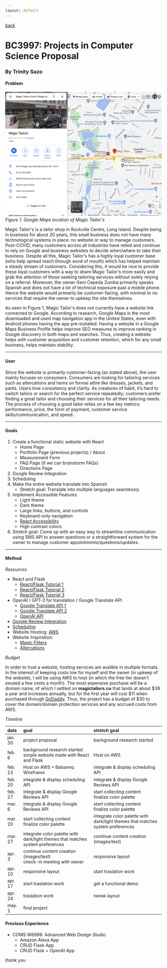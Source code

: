 ```yaml
---
layout: default
---
```


[back](../index.html)

# BC3997: Projects in Computer Science Proposal

### By Trinity Sazo

#### Problem

![Google Maps location of Magic Tailor's](../assets/img/gmaps.png)
_Figure 1. Google Maps location of Magic Tailor's_

Magic Tailor's is a tailor shop in Rockville Centre, Long Island. Despite being in business for about 20 years, this small business does not have many technological systems in place: no website or way to manage customers. Post-COVID, many customers across all industries have relied and continue to rely on Google and business websites to decide when/where to take their business. Despite all this, Magic Tailor's has a highly loyal customer base (who help spread reach through word of mouth) which has helped maintain a steady stream of customers. Considering this, it would be nice to provide these loyal customers with a way to share Magic Tailor's more easily and grab the attention of those seeking tailoring services without solely relying on a referral. Moreover, the owner Geni Cepeda Zumba primarily speaks Spanish and does not have a lot of technical exposure past a mobile phone. Hence the website would primarily be customer-facing, with minimal to no services that require the owner to upkeep the site themselves.

As seen in Figure 1, Magic Tailor's does not currently have a website link connected to Google. According to research, Google Maps is the most downloaded and used map navigation app in the United States, even with Android phones having the app pre-installed. Having a website in a Google Maps Business Profile helps improve SEO measures to improve ranking in Google discovery in both maps and searches. Thus, creating a website helps with customer acquisition and customer retention, which for any small business, helps maintain stability.

---

#### User

Since the website is primarily customer-facing (as stated above), the user mainly focuses on consumers. Consumers are looking for tailoring services such as altercations and hems on formal attire like dresses, jackets, and pants. Users love consistency and clarity. As creatures of habit, it’s hard to switch tailors or search for the perfect service repeatedly; customers prefer finding a great tailor and choosing their services for all their tailoring needs. The process of choosing a good tailor relies on a few key metrics: performance, price, the form of payment, customer service skills/communication, and speed.

---

#### Goals

1. Create a functional static website with React
   - Home Page
   - Portfolio Page (previous projects) / About
   - Measurement Form
   - FAQ Page (if we can brainstorm FAQs)
   - Directions Page
2. Google Review Integration
3. Scheduling
4. Make the entire website translate into Spanish
   - Stretch goal: Translate into multiple languages seamlessly.
5. Implement Accessible Features
   - Light theme
   - Dark theme
   - Large links, buttons, and controls
   - Keyboard-only navigation
   - [React Accessibility](https://reactjs.org/docs/accessibility.html)
   - High contrast colors
6. Stretch goal: Come up with an easy way to streamline communication using SMS API to answer questions or a straightforward system for the owner to manage customer appointments/questions/updates.

---

#### Method

_Resources_

- React and Flask
  - [React/Flask Tutorial 1](https://towardsdatascience.com/build-deploy-a-react-flask-app-47a89a5d17d9)
  - [React/Flask Tutorial 2](https://www.geeksforgeeks.org/how-to-connect-reactjs-with-flask-api/)
  - [React/Flask Tutorial 3](https://dev.to/nagatodev/how-to-connect-flask-to-reactjs-1k8i)
- OpenAI / GPT-3 for translation / Google Translate API
  - [Google Translate API 1](https://github.com/matheuss/google-translate-api)
  - [Google Translate API 2](https://rapidapi.com/blog/google-translate-api-tutorial/)
  - [OpenAI API](https://openai.com/api/)
- [Google Review Integration](https://developers.google.com/my-business/content/review-data)
- [Scheduling](https://calendly.com/integration/embed)
- Website Hosting: [AWS](https://aws.amazon.com/getting-started/hands-on/host-static-website/)
- Website Inspiration:
  - [Magic Fitters](http://magicfitters.com/)
  - [Altercations](https://www.alterations.com/)

_Budget_

In order to host a website, hosting services are availble in multiple formats. In the interest of keeping costs low for myself and the owner (in upkeep of the website), I will be using AWS to host (in which the free tier doesn't exceed a few cents a month). The most expensive purchase will be a domain name, of which I settled on **magictailors.co** that lands at about $38 a year and increases annually, but for the first year will cost $11 when purchased through [GoDaddy](https://www.godaddy.com/). Thus, the project has a budget of $30 to cover the domain/domain protection services and any accrued costs from AWS.

_Timeline_

| date    | goal                                                                           | stretch goal                                                                   |
| :------ | :----------------------------------------------------------------------------- | :----------------------------------------------------------------------------- |
| jan. 30 | project proposal                                                               | background research started                                                    |
| feb. 6  | background research started <br> simple website made with React and Flask      | Host on AWS                                                                    |
| feb. 13 | Host on AWS + Balsamiq Wireframe                                               | integrate & display scheduling API                                             |
| feb. 20 | integrate & display scheduling API                                             | integrate & display Google Reviews API                                         |
| feb. 27 | integrate & display Google Reviews API                                         | start collecting content <br> finalize color palette                           |
| mar. 6  | integrate & display Google Reviews API                                         | start collecting content <br> finalize color palette                           |
| mar. 20 | start collecting content <br> finalize color palette                           | integrate color palette with dark/light themes that matches system preferences |
| mar. 27 | integrate color palette with dark/light themes that matches system preferences | continue content creation (images/text)                                        |
| apr. 3  | continue content creation (images/text) <br> check-in meeting with owner       | responsive layout                                                              |
| apr. 10 | responsive layout                                                              | start traslation work                                                          |
| apr. 17 | start traslation work                                                          | get a functional demo                                                          |
| apr. 24 | traslation work                                                                | tweak layout                                                                   |
| may. 1  | final project                                                                  |                                                                                |

#### Previous Experience

- COMS W6998: Advanced Web Design Studio
  - Amazon Alexa App
  - CRUD Flask App
  - CRUD Flask + OpenAI App

_thank you_

